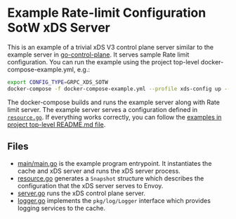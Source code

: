 # Example Rate-limit Configuration SotW xDS Server

This is an example of a trivial xDS V3 control plane server similar to the example server in [go-control-plane](https://github.com/envoyproxy/go-control-plane/tree/main/internal/example). It serves sample Rate limit configuration. You can run the example using the project top-level docker-compose-example.yml, e.g.:

```bash
export CONFIG_TYPE=GRPC_XDS_SOTW
docker-compose -f docker-compose-example.yml --profile xds-config up --build --remove-orphans
```

The docker-compose builds and runs the example server along with Rate limit server. The example server serves a configuration defined in [`resource.go`](resource.go). If everything works correctly, you can follow the [examples in project top-level README.md file](../../README.md#examples).

## Files

- [main/main.go](main/main.go) is the example program entrypoint. It instantiates the cache and xDS server and runs the xDS server process.
- [resource.go](resource.go) generates a `Snapshot` structure which describes the configuration that the xDS server serves to Envoy.
- [server.go](server.go) runs the xDS control plane server.
- [logger.go](logger.go) implements the `pkg/log/Logger` interface which provides logging services to the cache.
